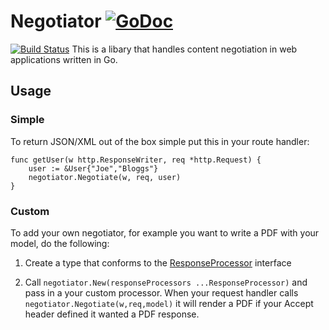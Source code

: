 # Negotiator [![GoDoc](https://godoc.org/github.com/jchannon/negotiator?status.png)](http://godoc.org/github.com/jchannon/negotiator)
[![Build Status](https://travis-ci.org/jchannon/negotiator.svg?branch=master)](https://travis-ci.org/jchannon/negotiator)
This is a libary that handles content negotiation in web applications written in Go.

## Usage

### Simple
To return JSON/XML out of the box simple put this in your route handler:
```
func getUser(w http.ResponseWriter, req *http.Request) {
    user := &User{"Joe","Bloggs"}
    negotiator.Negotiate(w, req, user)
}
```
### Custom

To add your own negotiator, for example you want to write a PDF with your model, do the following:


1) Create a type that conforms to the [ResponseProcessor](https://github.com/jchannon/negotiator/blob/master/responseprocessor.go) interface

2) Call `negotiator.New(responseProcessors ...ResponseProcessor)` and pass in a your custom processor. When your request handler calls `negotiator.Negotiate(w,req,model)` it will render a PDF if your Accept header defined it wanted a PDF response.
